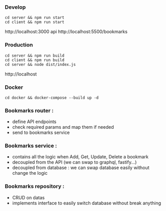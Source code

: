 ### Develop

```
cd server && npm run start
cd client && npm run start
```
http://localhost:3000
api
http://localhost:5500/bookmarks



### Production

```
cd server && npm run build
cd client && npm run build
cd server && node dist/index.js
```
http://localhost



### Docker

```
cd docker && docker-compose --build up -d
```


### Bookmarks router :
- define API endpoints
- check required params and map them if needed
- send to bookmarks service


### Bookmarks service :
- contains all the logic when Add, Get, Update, Delete a bookmark
- decoupled from the API (we can swap to graphql, fastify...)
- decoupled from database : we can swap database easily without change the logic


### Bookmarks repository :
- CRUD on datas
- implements interface to easily switch database without break anything
